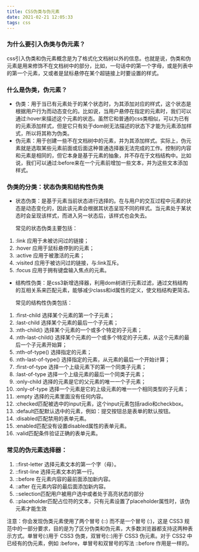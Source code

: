 ```yaml
---
title: CSS伪类与伪元素
date: 2021-02-21 12:05:33
tags: css
---
```




### 为什么要引入伪类与伪元素？

css引入伪类和伪元素概念是为了格式化文档树以外的信息。也就是说，伪类和伪元素是用来修饰不在文档树中的部分，比如，一句话中的第一个字母，或是列表中的第一个元素，又或者是鼠标悬停在某个超链接上时要设置的样式。

### 什么是伪类，伪元素？

- 伪类：用于当已有元素处于的某个状态时，为其添加对应的样式，这个状态是根据用户行为而动态变化的。比如说，当用户悬停在指定的元素时，我们可以通过:hover来描述这个元素的状态。虽然它和普通的css类相似，可以为已有的元素添加样式，但是它只有处于dom树无法描述的状态下才能为元素添加样式，所以将其称为伪类。
- 伪元素：用于创建一些不在文档树中的元素，并为其添加样式。实际上，伪元素就是选取某些元素前面或后面这种普通选择器无法完成的工作。控制的内容和元素是相同的，但它本身是基于元素的抽象，并不存在于文档结构中。比如说，我们可以通过:before来在一个元素前增加一些文本，并为这些文本添加样式。

### 伪类的分类：状态伪类和结构性伪类

- 状态伪类：是基于元素当前状态进行选择的。在与用户的交互过程中元素的状态是动态变化的，因此该元素会根据其状态呈现不同的样式。当元素处于某状态时会呈现该样式，而进入另一状态后，该样式也会失去。

  常见的状态伪类主要包括：

1.  :link 应用于未被访问过的链接； 
2.  :hover 应用于鼠标悬停到的元素；
3.  :active 应用于被激活的元素；
4.  :visited 应用于被访问过的链接，与:link互斥。
5.  :focus 应用于拥有键盘输入焦点的元素。

- 结构性伪类：是css3新增选择器，利用dom树进行元素过滤，通过文档结构的互相关系来匹配元素，能够减少class和id属性的定义，使文档结构更简洁。

  常见的结构性伪类包括：

1.  :first-child 选择某个元素的第一个子元素； 
2.  :last-child 选择某个元素的最后一个子元素；
3.  :nth-child() 选择某个元素的一个或多个特定的子元素；
4.  :nth-last-child() 选择某个元素的一个或多个特定的子元素，从这个元素的最后一个子元素开始算；
5.  :nth-of-type() 选择指定的元素；
6.  :nth-last-of-type() 选择指定的元素，从元素的最后一个开始计算；
7.  :first-of-type 选择一个上级元素下的第一个同类子元素；
8.  :last-of-type 选择一个上级元素的最后一个同类子元素；
9.  :only-child 选择的元素是它的父元素的唯一一个子元素；
10.  :only-of-type 选择一个元素是它的上级元素的唯一一个相同类型的子元素；
11.  :empty 选择的元素里面没有任何内容。
12.  :checked匹配被选中的input元素，这个input元素包括radio和checkbox。
13.  :default匹配默认选中的元素，例如：提交按钮总是表单的默认按钮。
14.  :disabled匹配禁用的表单元素。
15.  :enabled匹配没有设置disabled属性的表单元素。
16.  :valid匹配条件验证正确的表单元素。

### 常见的伪元素选择器：

1.  ::first-letter 选择元素文本的第一个字（母）。
2.  ::first-line 选择元素文本的第一行。
3.  ::before 在元素内容的最前面添加新内容。
4.  ::after 在元素内容的最后面添加新内容。
5.  ::selection匹配用户被用户选中或者处于高亮状态的部分
6.  ::placeholder匹配占位符的文本，只有元素设置了placeholder属性时，该伪元素才能生效

注意：你会发现伪类元素使用了两个冒号 (::) 而不是一个冒号 (:)，这是 CSS3 规范中的一部分要求，目的是为了区分伪类和伪元素，大多数浏览器都支持这两种表示方式。单冒号(:)用于 CSS3 伪类，双冒号(::)用于 CSS3 伪元素。对于 CSS2 中已经有的伪元素，例如 :before，单冒号和双冒号的写法 ::before 作用是一样的。